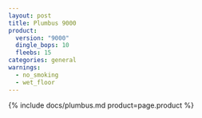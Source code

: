 ```yaml
---
layout: post
title: Plumbus 9000
product:
  version: "9000"
  dingle_bops: 10
  fleebs: 15
categories: general
warnings:
  - no_smoking
  - wet_floor
---
```


{% include docs/plumbus.md product=page.product %}
